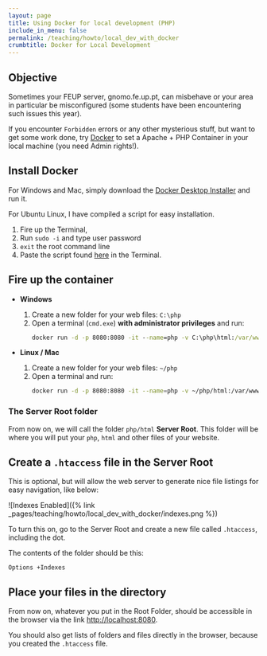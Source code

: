 ```yaml
---
layout: page
title: Using Docker for local development (PHP)
include_in_menu: false
permalink: /teaching/howto/local_dev_with_docker
crumbtitle: Docker for Local Development
---
```


##  Objective

Sometimes your FEUP server, gnomo.fe.up.pt, can misbehave or your area in particular be misconfigured (some students have been encountering such issues this year).

If you encounter `Forbidden` errors or any other mysterious stuff, but want to get some work done, try [Docker](https://www.docker.com/products/docker-desktop) to set a Apache + PHP Container in your local machine (you need Admin rights!).

## Install Docker

For Windows and Mac, simply download the [Docker Desktop Installer](https://www.docker.com/products/docker-desktop) and run it.

For Ubuntu Linux, I have compiled a script for easy installation.

1. Fire up the Terminal,
2. Run `sudo -i` and type user password
3. `exit` the root command line
4. Paste the script found [here](/2018/11/05/install-docker-ubuntu18/) in the Terminal.

## Fire up the container

- **Windows**
    1. Create a new folder for your web files: `C:\php`
    2. Open a terminal (`cmd.exe`) **with administrator privileges** and run:
        ```cmd
        docker run -d -p 8080:8080 -it --name=php -v C:\php\html:/var/www/html quay.io/vesica/php73:dev
        ```

- **Linux / Mac**
    1. Create a new folder for your web files: `~/php`
    2. Open a terminal and run:
        ```bash
        docker run -d -p 8080:8080 -it --name=php -v ~/php/html:/var/www/html quay.io/vesica/php73:dev
        ```

### The Server Root folder

From now on, we will call the folder `php/html` **Server Root**. This folder will be where you will put your `php`, `html` and other files of your website.

## Create a `.htaccess` file in the Server Root

This is optional, but will allow the web server to generate nice file listings for easy navigation, like below:

![Indexes Enabled]({% link _pages/teaching/howto/local_dev_with_docker/indexes.png %})

To turn this on, go to the Server Root and create a new file called `.htaccess`, including the dot.

The contents of the folder should be this:

```apacheconf
Options +Indexes
```

## Place your files in the directory

From now on, whatever you put in the Root Folder, should be accessible in the browser via the link [http://localhost:8080](http://localhost:8080).

You should also get lists of folders and files directly in the browser, because you created the `.htaccess` file.

